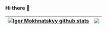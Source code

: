 ### Hi there 👋

<!--
**gigorko1993/gigorko1993** is a ✨ _special_ ✨ repository because its `README.md` (this file) appears on your GitHub profile.

Here are some ideas to get you started:

- 🔭 I’m currently working on ...
- 🌱 I’m currently learning ...
- 👯 I’m looking to collaborate on ...
- 🤔 I’m looking for help with ...
- 💬 Ask me about ...
- 📫 How to reach me: ...
- 😄 Pronouns: ...
- ⚡ Fun fact: ...
-->
| <a href="https://github.com/gigork1993/github-readme-stats"><img align="center" src="https://github-readme-stats.vercel.app/api?username=gigork1993&show_icons=true&include_all_commits=true&theme=buefy&hide_border=true" alt="Igor Mokhnatskyy github stats" /></a> | <a href="https://github.com/gigork1993/github-readme-stats"><img align="center" src="https://github-readme-stats.vercel.app/api/top-langs/?username=gigork1993&layout=compact&theme=buefy&hide_border=true" /></a> |
| ------------- | ------------- |

